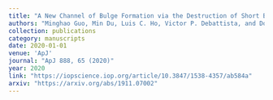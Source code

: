 ```yaml
---
title: "A New Channel of Bulge Formation via the Destruction of Short Bars"
authors: "Minghao Guo, Min Du, Luis C. Ho, Victor P. Debattista, and Dongyao Zhao"
collection: publications
category: manuscripts
date: 2020-01-01
venue: 'ApJ'
journal: "ApJ 888, 65 (2020)"
year: 2020
link: "https://iopscience.iop.org/article/10.3847/1538-4357/ab584a"
arxiv: "https://arxiv.org/abs/1911.07002"
---
```


<!-- Optional: abstract or additional info -->

